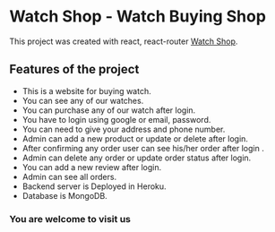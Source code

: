 # Watch Shop - Watch Buying Shop

This project was created with react, react-router [Watch Shop](https://niche-website-5970a.web.app/).

## Features of the project

- This is a website for buying watch.
- You can see any of our watches.
- You can purchase any of our watch after login.
- You have to login using google or email, password.
- You can need to give your address and phone number.
- Admin can add a new product or update or delete after login.
- After confirming any order user can see his/her order after login .
- Admin can delete any order or update order status after login.
- You can add a new review after login.
- Admin can see all orders.
- Backend server is Deployed in Heroku.
- Database is MongoDB.

### You are welcome to visit us
